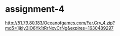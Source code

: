 # assignment-4
http://51.79.80.183/Oceanofgames.com/Far.Cry_4.zip?md5=1jkly3IO6Yk1tRrNxvCrNg&expires=1630489297
